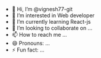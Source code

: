 - 👋 Hi, I’m @vignesh77-git
- 👀 I’m interested in Web developer
- 🌱 I’m currently learning React-js
- 💞️ I’m looking to collaborate on ...
- 📫 How to reach me ...
- 😄 Pronouns: ...
- ⚡ Fun fact: ...

<!---
vignesh77-git/vignesh77-git is a ✨ special ✨ repository because its `README.md` (this file) appears on your GitHub profile.
You can click the Preview link to take a look at your changes.
--->
